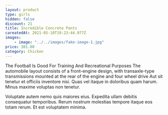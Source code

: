 ```yaml
---
layout: product
type: girls
hidden: false
discount: 21
title: Incredible Concrete Pants
careatedAt: 2021-05-10T19:23:44.977Z
images:
    - image: "../../images/fake-image-1.jpg"
price: 381.00
category: Chicken
---
```

The Football Is Good For Training And Recreational Purposes
The automobile layout consists of a front-engine design, with transaxle-type transmissions mounted at the rear of the engine and four wheel drive
Aut sit tenetur et officiis inventore nisi. Quas vel itaque in doloribus quam harum. Minus maxime voluptas non tenetur.
 Voluptate autem nemo quis maiores eius. Expedita ullam debitis consequatur temporibus. Rerum nostrum molestias tempore itaque eos totam rerum. Et est voluptatem minima.
